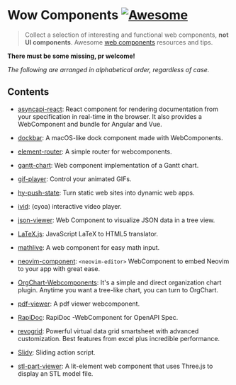 # Wow Components [![Awesome](https://awesome.re/badge.svg)](https://github.com/KID-joker/wow-components)

> Collect a selection of interesting and functional web components, **not UI components**.
> Awesome [web components](https://www.webcomponents.org) resources and tips.

**There must be some missing, pr welcome!**

*The following are arranged in alphabetical order, regardless of case.*

## Contents

- [asyncapi-react](https://github.com/asyncapi/asyncapi-react): React component for rendering documentation from your specification in real-time in the browser. It also provides a WebComponent and bundle for Angular and Vue.

- [dockbar](https://github.com/CatsJuice/dockbar): A macOS-like dock component made with WebComponents.

- [element-router](https://github.com/filipbech/element-router): A simple router for webcomponents.

- [gantt-chart](https://github.com/nextbitlabs/gantt-chart): Web component implementation of a Gantt chart.

- [gif-player](https://github.com/CaptainCodeman/gif-player): Control your animated GIFs.

- [hy-push-state](https://github.com/hydecorp/push-state): Turn static web sites into dynamic web apps.

- [ivid](https://github.com/ividjs/ivid): (cyoa) interactive video player.

- [json-viewer](https://github.com/alenaksu/json-viewer): Web Component to visualize JSON data in a tree view.

- [LaTeX.js](https://github.com/michael-brade/LaTeX.js): JavaScript LaTeX to HTML5 translator.

- [mathlive](https://github.com/arnog/mathlive): A web component for easy math input.

- [neovim-component](https://github.com/rhysd/neovim-component): `<neovim-editor>` WebComponent to embed Neovim to your app with great ease.

- [OrgChart-Webcomponents](https://github.com/dabeng/OrgChart-Webcomponents): It's a simple and direct organization chart plugin. Anytime you want a tree-like chart, you can turn to OrgChart.

- [pdf-viewer](https://github.com/telecomsante/pdf-viewer): A pdf viewer webcomponent.

- [RapiDoc](https://github.com/rapi-doc/RapiDoc): RapiDoc -WebComponent for OpenAPI Spec.

- [revogrid](https://github.com/revolist/revogrid): Powerful virtual data grid smartsheet with advanced customization. Best features from excel plus incredible performance.

- [Slidy](https://github.com/Valexr/Slidy): Sliding action script.

- [stl-part-viewer](https://github.com/justinribeiro/stl-part-viewer): A lit-element web component that uses Three.js to display an STL model file.
